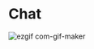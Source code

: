 # Chat
![ezgif com-gif-maker](https://user-images.githubusercontent.com/71895567/116796852-29622600-aab6-11eb-8781-11f0ca9ac3b8.gif)
